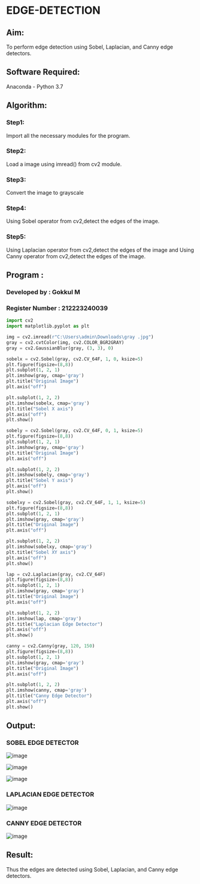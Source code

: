 # EDGE-DETECTION
## Aim:
To perform edge detection using Sobel, Laplacian, and Canny edge detectors.

## Software Required:
Anaconda - Python 3.7

## Algorithm:
### Step1:
Import all the necessary modules for the program.

### Step2:
Load a image using imread() from cv2 module.

### Step3:
Convert the image to grayscale

### Step4:
Using Sobel operator from cv2,detect the edges of the image.

### Step5:

Using Laplacian operator from cv2,detect the edges of the image and Using Canny operator from cv2,detect the edges of the image.

## Program :
### Developed by : Gokkul M
### Register Number : 212223240039
```python
import cv2
import matplotlib.pyplot as plt

img = cv2.imread(r"C:\Users\admin\Downloads\gray .jpg")
gray = cv2.cvtColor(img, cv2.COLOR_BGR2GRAY)
gray = cv2.GaussianBlur(gray, (3, 3), 0)

sobelx = cv2.Sobel(gray, cv2.CV_64F, 1, 0, ksize=5)
plt.figure(figsize=(8,8))
plt.subplot(1, 2, 1)
plt.imshow(gray, cmap='gray')
plt.title("Original Image")
plt.axis("off")

plt.subplot(1, 2, 2)
plt.imshow(sobelx, cmap='gray')
plt.title("Sobel X axis")
plt.axis("off")
plt.show()

sobely = cv2.Sobel(gray, cv2.CV_64F, 0, 1, ksize=5)
plt.figure(figsize=(8,8))
plt.subplot(1, 2, 1)
plt.imshow(gray, cmap='gray')
plt.title("Original Image")
plt.axis("off")

plt.subplot(1, 2, 2)
plt.imshow(sobely, cmap='gray')
plt.title("Sobel Y axis")
plt.axis("off")
plt.show()

sobelxy = cv2.Sobel(gray, cv2.CV_64F, 1, 1, ksize=5)
plt.figure(figsize=(8,8))
plt.subplot(1, 2, 1)
plt.imshow(gray, cmap='gray')
plt.title("Original Image")
plt.axis("off")

plt.subplot(1, 2, 2)
plt.imshow(sobelxy, cmap='gray')
plt.title("Sobel XY axis")
plt.axis("off")
plt.show()

lap = cv2.Laplacian(gray, cv2.CV_64F)
plt.figure(figsize=(8,8))
plt.subplot(1, 2, 1)
plt.imshow(gray, cmap='gray')
plt.title("Original Image")
plt.axis("off")

plt.subplot(1, 2, 2)
plt.imshow(lap, cmap='gray')
plt.title("Laplacian Edge Detector")
plt.axis("off")
plt.show()

canny = cv2.Canny(gray, 120, 150)
plt.figure(figsize=(8,8))
plt.subplot(1, 2, 1)
plt.imshow(gray, cmap='gray')
plt.title("Original Image")
plt.axis("off")

plt.subplot(1, 2, 2)
plt.imshow(canny, cmap='gray')
plt.title("Canny Edge Detector")
plt.axis("off")
plt.show()

```
## Output:
### SOBEL EDGE DETECTOR
![image](https://github.com/user-attachments/assets/52a930c7-e15b-4541-8db0-56e63fce840d)

![image](https://github.com/user-attachments/assets/fedc17c5-b968-4ab7-8c16-e116419f97e8)

![image](https://github.com/user-attachments/assets/c4378614-3dba-48b7-b512-dc384c580f92)

### LAPLACIAN EDGE DETECTOR
![image](https://github.com/user-attachments/assets/aa99aefa-2cca-4bf5-8040-10c4c3467204)

### CANNY EDGE DETECTOR
![image](https://github.com/user-attachments/assets/bedf08e2-7b8b-4421-8dd9-61302313a63d)

## Result:
Thus the edges are detected using Sobel, Laplacian, and Canny edge detectors.
